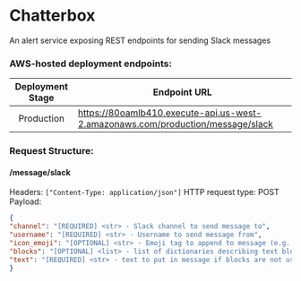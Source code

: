 # Chatterbox

An alert service exposing REST endpoints for sending Slack messages

### AWS-hosted deployment endpoints:
| Deployment Stage | Endpoint URL |
| :---:  | --- |
| Production | https://80oamlb410.execute-api.us-west-2.amazonaws.com/production/message/slack

### Request Structure:

#### /message/slack
Headers: `["Content-Type: application/json"]`
HTTP request type: POST
Payload:
```json
{
"channel": "[REQUIRED] <str> - Slack channel to send message to",
"username": "[REQUIRED] <str> - Username to send message from",
"icon_emoji": "[OPTIONAL] <str> - Emoji tag to append to message (e.g. :kevin_scream:)",
"blocks": "[OPTIONAL] <list> - list of dictionaries describing text blocks making up more complex messages",
"text": "[REQUIRED] <str> - text to put in message if blocks are not used."
}